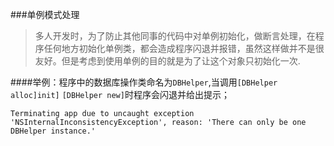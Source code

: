 ###单例模式处理

>多人开发时，为了防止其他同事的代码中对单例初始化，做断言处理，在程序任何地方初始化单例类，都会造成程序闪退并报错，虽然这样做并不是很友好。但是考虑到使用单例的目的就是为了让这个对象只初始化一次.

####举例：程序中的数据库操作类命名为`DBHelper`,当调用`[DBHelper alloc]init]` `[DBHelper new]`时程序会闪退并给出提示；

```
Terminating app due to uncaught exception 'NSInternalInconsistencyException', reason: 'There can only be one DBHelper instance.'
```
